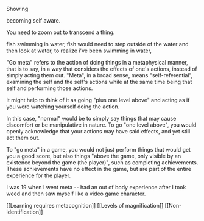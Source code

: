 Showing 

becoming self aware.

You need to zoom out to transcend a thing.

fish swimming in water, fish would need to step outside of the water and then look at water, to realize i've been swimming in water,

"Go meta" refers to the action of doing things in a metaphysical manner, that is to say, in a way that considers the effects of one's actions, instead of simply acting them out. "Meta", in a broad sense, means "self-referential", examining the self and the self's actions while at the same time being that self and performing those actions.

It might help to think of it as going "plus one level above" and acting as if you were watching yourself doing the action.

In this case, "normal" would be to simply say things that may cause discomfort or be manipulative in nature. To go "one level above", you would openly acknowledge that your actions may have said effects, and yet still act them out.

To "go meta" in a game, you would not just perform things that would get you a good score, but also things "above the game, only visible by an existence beyond the game (the player)", such as completing achievements. These achievements have no effect in the game, but are part of the entire experience for the player.

I was 19 when I went meta -- had an out of body experience after I took weed and then saw myself like a video game character.

[[Learning requires metacognition]]
[[Levels of magnification]]
[[Non-identification]]